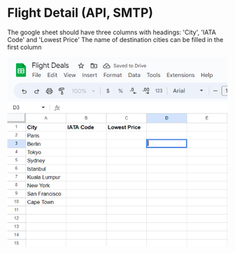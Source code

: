 # Flight Detail (API, SMTP)

The google sheet should have three columns with headings: 'City', 'IATA Code' and 'Lowest Price'
The name of destination cities can be filled in the first column

![Example of google sheet](https://github.com/Priyanshu120503/Flight-Detail-API-SMTP/blob/main/screenshot_1.png)
